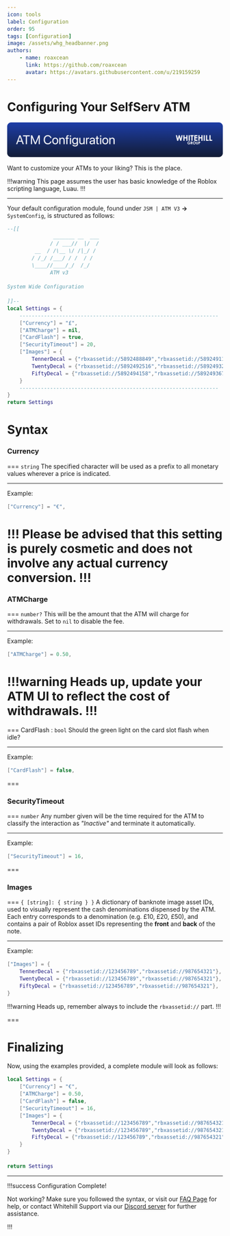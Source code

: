```yaml
---
icon: tools
label: Configuration
order: 95
tags: [Configuration]
image: /assets/whg_headbanner.png
authors: 
    - name: roaxcean
      link: https://github.com/roaxcean
      avatar: https://avatars.githubusercontent.com/u/219159259
---
```

# Configuring Your SelfServ ATM

![](/assets/banners/whg_atmconfig.png)

Want to customize your ATMs to your liking? This is the place.

!!!warning
This page assumes the user has basic knowledge of the Roblox scripting language, Luau.
!!!

---

Your default configuration module, found under `JSM | ATM V3` **->** `SystemConfig`, is structured as follows:

```lua
--[[ 
	           _______ __  ___
	          / / ___//  |/  /
	     __  / /\__ \/ /|_/ / 
	    / /_/ /___/ / /  / /  
	    \____//____/_/  /_/
 	          ATM v3

System Wide Configuration

]]--
local Settings = {
	-----------------------------------------------------------------
	["Currency"] = "£",
	["ATMCharge"] = nil,
	["CardFlash"] = true,
	["SecurityTimeout"] = 20,
	["Images"] = {
		TennerDecal = {"rbxassetid://5892488849","rbxassetid://5892491132"},
		TwentyDecal = {"rbxassetid://5892492516","rbxassetid://5892493276"},
		FiftyDecal = {"rbxassetid://5892494158","rbxassetid://5892493678"},
	}
	-----------------------------------------------------------------
}
return Settings
```

# Syntax

### Currency
=== `string`
The specified character will be used as a prefix to all monetary values wherever a price is indicated.

---

Example:
```lua
["Currency"] = "€",
```

!!!
Please be advised that this setting is purely cosmetic and does not involve any actual currency conversion.
!!!
===

### ATMCharge
=== `number?` 
This will be the amount that the ATM will charge for withdrawals. Set to `nil` to disable the fee.

---

Example:
```lua
["ATMCharge"] = 0.50,
```

!!!warning
Heads up, update your ATM UI to reflect the cost of withdrawals.
!!!
===

=== CardFlash : `bool`
Should the green light on the card slot flash when idle?

---

Example:
```lua
["CardFlash"] = false,
```
===

### SecurityTimeout
=== `number`
Any number given will be the time required for the ATM to classify the interaction as _"Inactive"_ and terminate it automatically.

---

Example:
```lua
["SecurityTimeout"] = 16,
```
===

### Images
=== `{ [string]: { string } }`
A dictionary of banknote image asset IDs, used to visually represent the cash denominations dispensed by the ATM.  
Each entry corresponds to a denomination (e.g. £10, £20, £50), and contains a pair of Roblox asset IDs representing the **front** and **back** of the note.


---

Example:
```lua
["Images"] = {
	TennerDecal = {"rbxassetid://123456789","rbxassetid://987654321"},
	TwentyDecal = {"rbxassetid://123456789","rbxassetid://987654321"},
	FiftyDecal = {"rbxassetid://123456789","rbxassetid://987654321"},
}
```

!!!warning
Heads up, remember always to include the `rbxassetid://` part.
!!!

===

# Finalizing

Now, using the examples provided, a complete module will look as follows:

```lua
local Settings = {
	["Currency"] = "€",
	["ATMCharge"] = 0.50,
	["CardFlash"] = false,
	["SecurityTimeout"] = 16,
	["Images"] = {
		TennerDecal = {"rbxassetid://123456789","rbxassetid://987654321"},
		TwentyDecal = {"rbxassetid://123456789","rbxassetid://987654321"},
		FiftyDecal = {"rbxassetid://123456789","rbxassetid://987654321"},
	}
}

return Settings
```

---

!!!success Configuration Complete!

Not working? Make sure you followed the syntax, or visit our [FAQ Page](/faq.md) for help, or contact Whitehill Support via our [Discord server](https://discord.whitehill.group/) for further assistance.

!!!

